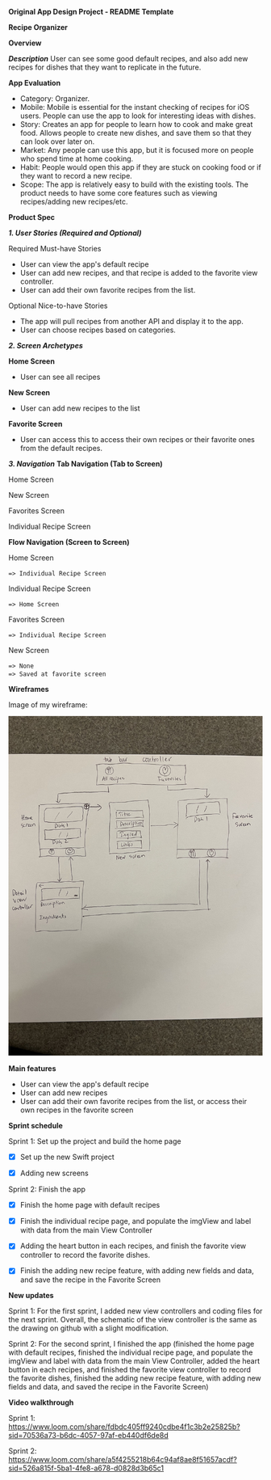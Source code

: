**Original App Design Project - README Template**

**Recipe Organizer**

**Overview**

***Description***
User can see some good default recipes, and also add new recipes for dishes that they want to replicate in the future.

**App Evaluation**
- Category: Organizer.
- Mobile: Mobile is essential for the instant checking of recipes for iOS users. People can use the app to look for interesting ideas with dishes.
- Story: Creates an app for people to learn how to cook and make great food. Allows people to create new dishes, and save them so that they can look over later on.
- Market: Any people can use this app, but it is focused more on people who spend time at home cooking.
- Habit: People would open this app if they are stuck on cooking food or if they want to record a new recipe.
- Scope: The app is relatively easy to build with the existing tools. The product needs to have some core features such as viewing recipes/adding new recipes/etc.

**Product Spec**

***1. User Stories (Required and Optional)***

Required Must-have Stories
- User can view the app's default recipe
- User can add new recipes, and that recipe is added to the favorite view controller.
- User can add their own favorite recipes from the list.

Optional Nice-to-have Stories
- The app will pull recipes from another API and display it to the app.
- User can choose recipes based on categories.

***2. Screen Archetypes***

**Home Screen**
- User can see all recipes

**New Screen**
- User can add new recipes to the list

**Favorite Screen**
- User can access this to access their own recipes or their favorite ones from the default recipes.

***3. Navigation***
**Tab Navigation (Tab to Screen)**

Home Screen

New Screen

Favorites Screen

Individual Recipe Screen

**Flow Navigation (Screen to Screen)**

Home Screen 

    => Individual Recipe Screen
    
Individual Recipe Screen

    => Home Screen

Favorites Screen 

    => Individual Recipe Screen
    
New Screen 

    => None
    => Saved at favorite screen

**Wireframes**

Image of my wireframe:

![Image](https://github.com/Baozzz04/CodePath_Capstone/blob/main/wireframe_img.jpg)

**Main features**
- User can view the app's default recipe
- User can add new recipes
- User can add their own favorite recipes from the list, or access their own recipes in the favorite screen

**Sprint schedule**

Sprint 1: Set up the project and build the home page

- [x] Set up the new Swift project

- [x] Adding new screens

Sprint 2: Finish the app

- [x] Finish the home page with default recipes

- [x] Finish the individual recipe page, and populate the imgView and label with data from the main View Controller

- [x] Adding the heart button in each recipes, and finish the favorite view controller to record the favorite dishes.

- [x] Finish the adding new recipe feature, with adding new fields and data, and save the recipe in the Favorite Screen


**New updates**

Sprint 1: For the first sprint, I added new view controllers and coding files for the next sprint. Overall, the schematic of the view controller is the same as the drawing on github with a slight modification.

Sprint 2: For the second sprint, I finished the app (finished the home page with default recipes, finished the individual recipe page, and populate the imgView and label with data from the main View Controller, added the heart button in each recipes, and finished the favorite view controller to record the favorite dishes, finished the adding new recipe feature, with adding new fields and data, and saved the recipe in the Favorite Screen)

**Video walkthrough**

Sprint 1: https://www.loom.com/share/fdbdc405ff9240cdbe4f1c3b2e25825b?sid=70536a73-b6dc-4057-97af-eb440df6de8d

Sprint 2: 
    https://www.loom.com/share/a5f4255218b64c94af8ae8f51657acdf?sid=526a815f-5ba1-4fe8-a678-d0828d3b65c1
